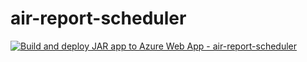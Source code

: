 # air-report-scheduler


[![Build and deploy JAR app to Azure Web App - air-report-scheduler](https://github.com/anilkumarhv/air-report-scheduler/actions/workflows/main_air-report-scheduler.yml/badge.svg?branch=main)](https://github.com/anilkumarhv/air-report-scheduler/actions/workflows/main_air-report-scheduler.yml)
